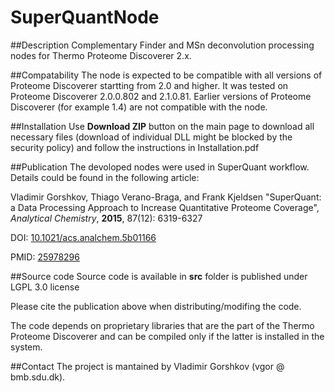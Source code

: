 # SuperQuantNode
##Description
Complementary Finder and MSn deconvolution processing nodes for Thermo Proteome Discoverer 2.x.

##Compatability
The node is expected to be compatible with all versions of Proteome Discoverer startting from 2.0 and higher. It was tested on Proteome Discoverer 2.0.0.802 and 2.1.0.81. Earlier versions of Proteome Discoverer (for example 1.4) are not compatible with the node.

##Installation
Use **Download ZIP** button on the main page to download all necessary files (download of individual DLL might be blocked by the security policy) and follow the instructions in Installation.pdf

##Publication
The devoloped nodes were used in SuperQuant workflow. Details could be found in the following article:

Vladimir Gorshkov, Thiago Verano-Braga, and Frank Kjeldsen
"SuperQuant: a Data Processing Approach to Increase Quantitative Proteome Coverage",
*Analytical Chemistry*, **2015**, 87(12): 6319-6327

DOI: [10.1021/acs.analchem.5b01166](http://dx.doi.org/10.1021/acs.analchem.5b01166)

PMID: [25978296](http://www.ncbi.nlm.nih.gov/pubmed/25978296)

##Source code
Source code is available in **src** folder is published under LGPL 3.0 license

Please cite the publication above when distributing/modifing the code.

The code depends on proprietary libraries that are the part of the Thermo Proteome Discoverer and can be compiled only if the latter is installed in the system. 

##Contact
The project is mantained by Vladimir Gorshkov (vgоr &#64; bmb&#46;sdu&#46;dk).
